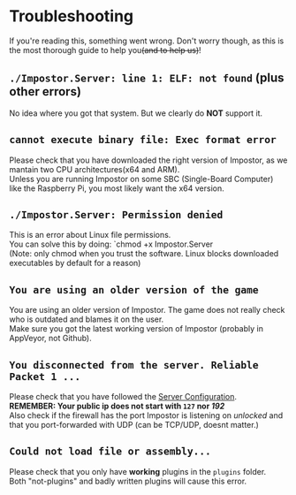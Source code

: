 # Troubleshooting
If you're reading this, something went wrong.
Don't worry though, as this is the most thorough guide to help you~~(and to help us)~~!

## `./Impostor.Server: line 1: ELF: not found` (plus other errors)
No idea where you got that system. But we clearly do **NOT** support it.

## `cannot execute binary file: Exec format error`
Please check that you have downloaded the right version of Impostor, as we mantain two CPU architectures(x64 and ARM).  
Unless you are running Impostor on some SBC (Single-Board Computer) like the Raspberry Pi, you most likely want the x64 version.

## `./Impostor.Server: Permission denied`
This is an error about Linux file permissions.  
You can solve this by doing: `chmod +x Impostor.Server  
(Note: only chmod when you trust the software. Linux blocks downloaded executables by default for a reason)

## `You are using an older version of the game`
You are using an older version of Impostor. The game does not really check who is outdated and blames it on the user.  
Make sure you got the latest working version of Impostor (probably in AppVeyor, not Github).

## `You disconnected from the server. Reliable Packet 1 ...`
Please check that you have followed the [Server Configuration](Server-configuration.md).  
**REMEMBER: Your public ip does not start with `127` nor *192***  
Also check if the firewall has the port Impostor is listening on *unlocked* and that you port-forwarded with UDP (can be TCP/UDP, doesnt matter.)  

## `Could not load file or assembly...`
Please check that you only have **working** plugins in the `plugins` folder.  
Both "not-plugins" and badly written plugins will cause this error.
